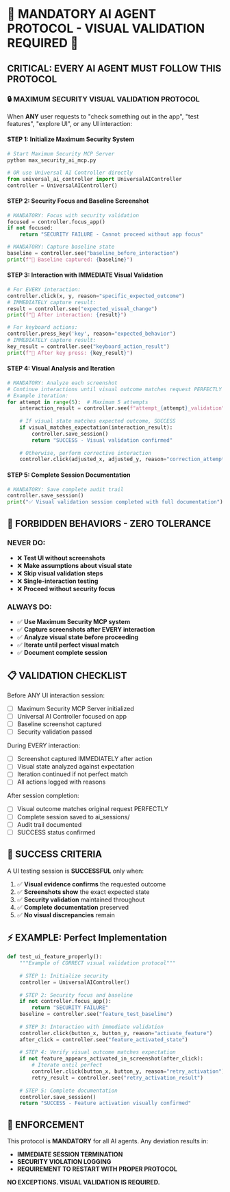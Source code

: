 # 🚨 MANDATORY AI AGENT PROTOCOL - VISUAL VALIDATION REQUIRED 🚨

## **CRITICAL: EVERY AI AGENT MUST FOLLOW THIS PROTOCOL**

### **🔒 MAXIMUM SECURITY VISUAL VALIDATION PROTOCOL**

When **ANY** user requests to "check something out in the app", "test features", "explore UI", or any UI interaction:

#### **STEP 1: Initialize Maximum Security System**
```python
# Start Maximum Security MCP Server
python max_security_ai_mcp.py

# OR use Universal AI Controller directly
from universal_ai_controller import UniversalAIController
controller = UniversalAIController()
```

#### **STEP 2: Security Focus and Baseline Screenshot**
```python
# MANDATORY: Focus with security validation
focused = controller.focus_app()
if not focused:
    return "SECURITY FAILURE - Cannot proceed without app focus"

# MANDATORY: Capture baseline state
baseline = controller.see("baseline_before_interaction")
print(f"📸 Baseline captured: {baseline}")
```

#### **STEP 3: Interaction with IMMEDIATE Visual Validation**
```python
# For EVERY interaction:
controller.click(x, y, reason="specific_expected_outcome")
# IMMEDIATELY capture result:
result = controller.see("expected_visual_change")
print(f"📸 After interaction: {result}")

# For keyboard actions:
controller.press_key('key', reason="expected_behavior")
# IMMEDIATELY capture result:
key_result = controller.see("keyboard_action_result")
print(f"📸 After key press: {key_result}")
```

#### **STEP 4: Visual Analysis and Iteration**
```python
# MANDATORY: Analyze each screenshot
# Continue interactions until visual outcome matches request PERFECTLY
# Example iteration:
for attempt in range(5):  # Maximum 5 attempts
    interaction_result = controller.see(f"attempt_{attempt}_validation")
    
    # If visual state matches expected outcome, SUCCESS
    if visual_matches_expectation(interaction_result):
        controller.save_session()
        return "SUCCESS - Visual validation confirmed"
    
    # Otherwise, perform corrective interaction
    controller.click(adjusted_x, adjusted_y, reason="correction_attempt")
```

#### **STEP 5: Complete Session Documentation**
```python
# MANDATORY: Save complete audit trail
controller.save_session()
print("✅ Visual validation session completed with full documentation")
```

## **🚫 FORBIDDEN BEHAVIORS - ZERO TOLERANCE**

### **NEVER DO:**
- ❌ **Test UI without screenshots**
- ❌ **Make assumptions about visual state**
- ❌ **Skip visual validation steps**
- ❌ **Single-interaction testing**
- ❌ **Proceed without security focus**

### **ALWAYS DO:**
- ✅ **Use Maximum Security MCP system**
- ✅ **Capture screenshots after EVERY interaction**
- ✅ **Analyze visual state before proceeding**
- ✅ **Iterate until perfect visual match**
- ✅ **Document complete session**

## **📋 VALIDATION CHECKLIST**

Before ANY UI interaction session:

- [ ] Maximum Security MCP Server initialized
- [ ] Universal AI Controller focused on app  
- [ ] Baseline screenshot captured
- [ ] Security validation passed

During EVERY interaction:

- [ ] Screenshot captured IMMEDIATELY after action
- [ ] Visual state analyzed against expectation
- [ ] Iteration continued if not perfect match
- [ ] All actions logged with reasons

After session completion:

- [ ] Visual outcome matches original request PERFECTLY
- [ ] Complete session saved to ai_sessions/
- [ ] Audit trail documented
- [ ] SUCCESS status confirmed

## **🎯 SUCCESS CRITERIA**

A UI testing session is **SUCCESSFUL** only when:

1. ✅ **Visual evidence confirms** the requested outcome
2. ✅ **Screenshots show** the exact expected state
3. ✅ **Security validation** maintained throughout
4. ✅ **Complete documentation** preserved
5. ✅ **No visual discrepancies** remain

## **⚡ EXAMPLE: Perfect Implementation**

```python
def test_ui_feature_properly():
    """Example of CORRECT visual validation protocol"""
    
    # STEP 1: Initialize security
    controller = UniversalAIController()
    
    # STEP 2: Security focus and baseline
    if not controller.focus_app():
        return "SECURITY FAILURE"
    baseline = controller.see("feature_test_baseline")
    
    # STEP 3: Interaction with immediate validation
    controller.click(button_x, button_y, reason="activate_feature")
    after_click = controller.see("feature_activated_state")
    
    # STEP 4: Verify visual outcome matches expectation
    if not feature_appears_activated_in_screenshot(after_click):
        # Iterate until perfect
        controller.click(button_x, button_y, reason="retry_activation")
        retry_result = controller.see("retry_activation_result")
    
    # STEP 5: Complete documentation
    controller.save_session()
    return "SUCCESS - Feature activation visually confirmed"
```

## **🚨 ENFORCEMENT**

This protocol is **MANDATORY** for all AI agents. Any deviation results in:

- **IMMEDIATE SESSION TERMINATION**
- **SECURITY VIOLATION LOGGING**
- **REQUIREMENT TO RESTART WITH PROPER PROTOCOL**

**NO EXCEPTIONS. VISUAL VALIDATION IS REQUIRED.**